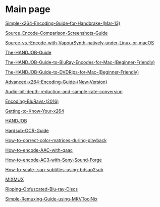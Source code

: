 # Main page

[Simple-x264-Encoding-Guide-for-Handbrake-\(Mar-13\)](./ptp_guides/Simple-x264-Encoding-Guide-for-Handbrake-\(Mar-13\).html)

[Source_Encode-Comparison-Screenshots-Guide](./ptp_guides/Source_Encode-Comparison-Screenshots-Guide.html)

[Source-vs.-Encode-with-VapourSynth-natively-under-Linux-or-macOS](./ptp_guides/Source-vs.-Encode-with-VapourSynth-natively-under-Linux-or-macOS.html)

[The-HANDJOB-Guide](./ptp_guides/The-HANDJOB-Guide.html)

[The-HANDJOB-Guide-to-BluRay-Encodes-for-Mac-\(Beginner-Friendly\)](./ptp_guides/The-HANDJOB-Guide-to-BluRay-Encodes-for-Mac-\(Beginner-Friendly\).html)

[The-HANDJOB-Guide-to-DVDRips-for-Mac-\(Beginner-Friendly\)](./ptp_guides/The-HANDJOB-Guide-to-DVDRips-for-Mac-\(Beginner-Friendly\).html)

[Advanced-x264-Encoding-Guide-\(New-Version\)](./ptp_guides/Advanced-x264-Encoding-Guide-\(New-Version\).html)

[Audio-bit-depth-reduction-and-sample-rate-conversion](./ptp_guides/Audio-bit-depth-reduction-and-sample-rate-conversion.html)

[Encoding-BluRays-\(2016\)](./ptp_guides/Encoding-BluRays-\(2016\).html)

[Getting-to-Know-Your-x264](./ptp_guides/Getting-to-Know-Your-x264.html)

[HANDJOB](./ptp_guides/HANDJOB.html)

[Hardsub-OCR-Guide](./ptp_guides/Hardsub-OCR-Guide.html)

[How-to-correct-color-matrices-during-playback](./ptp_guides/How-to-correct-color-matrices-during-playback.html)

[How-to-encode-AAC-with-qaac](./ptp_guides/How-to-encode-AAC-with-qaac.html)

[How-to-encode-AC3-with-Sony-Sound-Forge](./ptp_guides/How-to-encode-AC3-with-Sony-Sound-Forge.html)

[How-to-scale-.sup-subtitles-using-bdsup2sub](./ptp_guides/How-to-scale-.sup-subtitles-using-bdsup2sub.html)

[MIXMUX](./ptp_guides/MIXMUX.html)

[Ripping-Obfuscated-Blu-ray-Discs](./ptp_guides/Ripping-Obfuscated-Blu-ray-Discs.html)

[Simple-Remuxing-Guide-using-MKVToolNix](./ptp_guides/Simple-Remuxing-Guide-using-MKVToolNix.html)